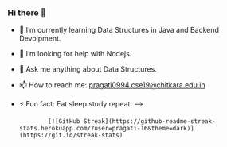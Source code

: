 ### Hi there 👋
- 🌱 I’m currently learning Data Structures in Java and Backend Devolpment.
- 🤔 I’m looking for help with Nodejs.
- 💬 Ask me anything about Data Structures.
- 📫 How to reach me: pragati0994.cse19@chitkara.edu.in
- ⚡ Fun fact: Eat sleep study repeat.
-->

              
              
              [![GitHub Streak](https://github-readme-streak-stats.herokuapp.com/?user=pragati-16&theme=dark)](https://git.io/streak-stats)
